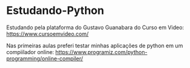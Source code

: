 # Estudando-Python
Estudando pela plataforma do Gustavo Guanabara do Curso em Video: https://www.cursoemvideo.com/

Nas primeiras aulas preferi testar minhas aplicações de python em um compiilador online:
https://www.programiz.com/python-programming/online-compiler/
